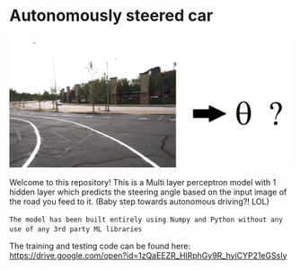 # Autonomously steered car

![alt text](https://github.com/pratikkulkarni228/autonomous-steered-car/blob/master/0710.jpg)

Welcome to this repository!
This is a Multi layer perceptron model with 1 hidden layer  which predicts the steering angle based on the input image of the road you feed to it.
(Baby step towards autonomous driving?! LOL)

``The model has been built entirely using Numpy and Python without any use of any 3rd party ML libraries``

The training and testing code can be found here:
https://drive.google.com/open?id=1zQaEEZR_HlRphGy9R_hyiCYP21eGSsly
